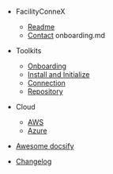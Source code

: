 - FacilityConneX
  - [Readme](README.md)
  - [Contact](CONTACT.md)
    onboarding.md
- Toolkits
  - [Onboarding](toolkits/onboarding.md)
  - [Install and Initialize](java/fundamentals/index.md)
  - [Connection](gradle.md)
  - [Repository](gradle.md)
  
- Cloud
  - [AWS](jwt/README.md)
  - [Azure](message-pack/index.md)
  
- [Awesome docsify](awesome.md)
- [Changelog](changelog.md)